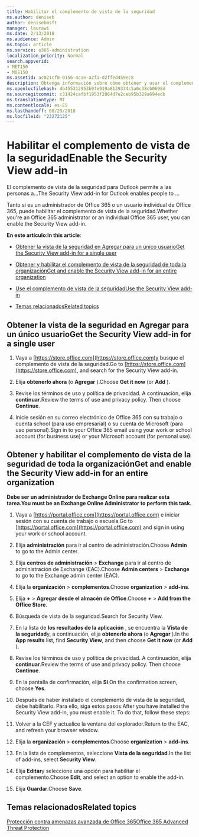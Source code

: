 ```yaml
---
title: Habilitar el complemento de vista de la seguridad
ms.author: deniseb
author: denisebmsft
manager: laurawi
ms.date: 2/13/2018
ms.audience: Admin
ms.topic: article
ms.service: o365-administration
localization_priority: Normal
search.appverid:
- MET150
- MOE150
ms.assetid: ac021cf0-9156-4cae-a2fa-d2ffed459ec8
description: Obtenga información sobre cómo obtener y usar el complemento de vista de la seguridad para Outlook.
ms.openlocfilehash: db455312953b9fe919a8139334c5a0c38cb0698d
ms.sourcegitcommit: c31424cafbf1953f2864d7e2ceb95b329a694edb
ms.translationtype: MT
ms.contentlocale: es-ES
ms.lasthandoff: 08/29/2018
ms.locfileid: "23272125"
---
```

# <a name="enable-the-security-view-add-in"></a><span data-ttu-id="35a24-103">Habilitar el complemento de vista de la seguridad</span><span class="sxs-lookup"><span data-stu-id="35a24-103">Enable the Security View add-in</span></span>

<span data-ttu-id="35a24-104">El complemento de vista de la seguridad para Outlook permite a las personas a...</span><span class="sxs-lookup"><span data-stu-id="35a24-104">The Security View add-in for Outlook enables people to ...</span></span>
  
<span data-ttu-id="35a24-105">Tanto si es un administrador de Office 365 o un usuario individual de Office 365, puede habilitar el complemento de vista de la seguridad.</span><span class="sxs-lookup"><span data-stu-id="35a24-105">Whether you're an Office 365 administrator or an individual Office 365 user, you can enable the Security View add-in.</span></span>
  
 <span data-ttu-id="35a24-106">**En este artículo**:</span><span class="sxs-lookup"><span data-stu-id="35a24-106">**In this article**:</span></span> 
  
- [<span data-ttu-id="35a24-107">Obtener la vista de la seguridad en Agregar para un único usuario</span><span class="sxs-lookup"><span data-stu-id="35a24-107">Get the Security View add-in for a single user</span></span>](enable-the-security-view-add-in.md#singleget)
    
- [<span data-ttu-id="35a24-108">Obtener y habilitar el complemento de vista de la seguridad de toda la organización</span><span class="sxs-lookup"><span data-stu-id="35a24-108">Get and enable the Security View add-in for an entire organization</span></span>](enable-the-security-view-add-in.md#wholeorgget)
    
- [<span data-ttu-id="35a24-109">Use el complemento de vista de la seguridad</span><span class="sxs-lookup"><span data-stu-id="35a24-109">Use the Security View add-in</span></span>](enable-the-security-view-add-in.md#useit)
    
- [<span data-ttu-id="35a24-110">Temas relacionados</span><span class="sxs-lookup"><span data-stu-id="35a24-110">Related topics</span></span>](enable-the-security-view-add-in.md#relaated)
    
## <a name="get-the-security-view-add-in-for-a-single-user"></a><span data-ttu-id="35a24-111">Obtener la vista de la seguridad en Agregar para un único usuario</span><span class="sxs-lookup"><span data-stu-id="35a24-111">Get the Security View add-in for a single user</span></span>
<span data-ttu-id="35a24-112"><a name="singleget"> </a></span><span class="sxs-lookup"><span data-stu-id="35a24-112"></span></span>

1. <span data-ttu-id="35a24-113">Vaya a [https://store.office.com](https://store.office.com)y busque el complemento de vista de la seguridad.</span><span class="sxs-lookup"><span data-stu-id="35a24-113">Go to [https://store.office.com](https://store.office.com), and search for the Security View add-in.</span></span>
    
2. <span data-ttu-id="35a24-114">Elija **obtenerlo ahora** (o **Agregar** ).</span><span class="sxs-lookup"><span data-stu-id="35a24-114">Choose **Get it now** (or **Add** ).</span></span> 
    
3. <span data-ttu-id="35a24-p101">Revise los términos de uso y política de privacidad. A continuación, elija **continuar**.</span><span class="sxs-lookup"><span data-stu-id="35a24-p101">Review the terms of use and privacy policy. Then choose **Continue**.</span></span> 
    
4. <span data-ttu-id="35a24-117">Inicie sesión en su correo electrónico de Office 365 con su trabajo o cuenta school (para uso empresarial) o su cuenta de Microsoft (para uso personal).</span><span class="sxs-lookup"><span data-stu-id="35a24-117">Sign in to your Office 365 email using your work or school account (for business use) or your Microsoft account (for personal use).</span></span>
    
## <a name="get-and-enable-the-security-view-add-in-for-an-entire-organization"></a><span data-ttu-id="35a24-118">Obtener y habilitar el complemento de vista de la seguridad de toda la organización</span><span class="sxs-lookup"><span data-stu-id="35a24-118">Get and enable the Security View add-in for an entire organization</span></span>
<span data-ttu-id="35a24-119"><a name="wholeorgget"> </a></span><span class="sxs-lookup"><span data-stu-id="35a24-119"></span></span>

 <span data-ttu-id="35a24-120">**Debe ser un administrador de Exchange Online para realizar esta tarea.**</span><span class="sxs-lookup"><span data-stu-id="35a24-120">**You must be an Exchange Online Administrator to perform this task.**</span></span>
  
1. <span data-ttu-id="35a24-121">Vaya a [https://portal.office.com](https://portal.office.com) e iniciar sesión con su cuenta de trabajo o escuela.</span><span class="sxs-lookup"><span data-stu-id="35a24-121">Go to [https://portal.office.com](https://portal.office.com) and sign in using your work or school account.</span></span> 
    
2. <span data-ttu-id="35a24-122">Elija **administración** para ir al centro de administración.</span><span class="sxs-lookup"><span data-stu-id="35a24-122">Choose **Admin** to go to the Admin center.</span></span> 
    
3. <span data-ttu-id="35a24-123">Elija **centros de administración** \> **Exchange** para ir al centro de administración de Exchange (EAC).</span><span class="sxs-lookup"><span data-stu-id="35a24-123">Choose **Admin centers** \> **Exchange** to go to the Exchange admin center (EAC).</span></span> 
    
4. <span data-ttu-id="35a24-124">Elija la **organización** \> **complementos**.</span><span class="sxs-lookup"><span data-stu-id="35a24-124">Choose **organization** \> **add-ins**.</span></span> 
    
5. <span data-ttu-id="35a24-125">Elija **+** \> **Agregar desde el almacén de Office**.</span><span class="sxs-lookup"><span data-stu-id="35a24-125">Choose **+** \> **Add from the Office Store**.</span></span> 
    
6. <span data-ttu-id="35a24-126">Búsqueda de vista de la seguridad.</span><span class="sxs-lookup"><span data-stu-id="35a24-126">Search for Security View.</span></span>
    
7. <span data-ttu-id="35a24-127">En la lista de **los resultados de la aplicación** , se encuentra la **Vista de la seguridad**y, a continuación, elija **obtenerlo ahora** (o **Agregar** ).</span><span class="sxs-lookup"><span data-stu-id="35a24-127">In the **App results** list, find **Security View**, and then choose **Get it now** (or **Add** ).</span></span> 
    
8. <span data-ttu-id="35a24-p102">Revise los términos de uso y política de privacidad. A continuación, elija **continuar**.</span><span class="sxs-lookup"><span data-stu-id="35a24-p102">Review the terms of use and privacy policy. Then choose **Continue**.</span></span> 
    
9. <span data-ttu-id="35a24-130">En la pantalla de confirmación, elija **Sí**.</span><span class="sxs-lookup"><span data-stu-id="35a24-130">On the confirmation screen, choose **Yes**.</span></span> 
    
10. <span data-ttu-id="35a24-p103">Después de haber instalado el complemento de vista de la seguridad, debe habilitarlo. Para ello, siga estos pasos:</span><span class="sxs-lookup"><span data-stu-id="35a24-p103">After you have installed the Security View add-in, you must enable it. To do that, follow these steps:</span></span>
    
1. <span data-ttu-id="35a24-133">Volver a la CEF y actualice la ventana del explorador.</span><span class="sxs-lookup"><span data-stu-id="35a24-133">Return to the EAC, and refresh your browser window.</span></span>
    
2. <span data-ttu-id="35a24-134">Elija la **organización** \> **complementos**.</span><span class="sxs-lookup"><span data-stu-id="35a24-134">Choose **organization** \> **add-ins**.</span></span> 
    
3. <span data-ttu-id="35a24-135">En la lista de complementos, seleccione **Vista de la seguridad**.</span><span class="sxs-lookup"><span data-stu-id="35a24-135">In the list of add-ins, select **Security View**.</span></span> 
    
4. <span data-ttu-id="35a24-136">Elija **Editar**y seleccione una opción para habilitar el complemento.</span><span class="sxs-lookup"><span data-stu-id="35a24-136">Choose **Edit**, and select an option to enable the add-in.</span></span> 
    
5. <span data-ttu-id="35a24-137">Elija **Guardar**.</span><span class="sxs-lookup"><span data-stu-id="35a24-137">Choose **Save**.</span></span> 
    
## <a name="related-topics"></a><span data-ttu-id="35a24-138">Temas relacionados</span><span class="sxs-lookup"><span data-stu-id="35a24-138">Related topics</span></span>
<span data-ttu-id="35a24-139"><a name="relaated"> </a></span><span class="sxs-lookup"><span data-stu-id="35a24-139"></span></span>

[<span data-ttu-id="35a24-140">Protección contra amenazas avanzada de Office 365</span><span class="sxs-lookup"><span data-stu-id="35a24-140">Office 365 Advanced Threat Protection</span></span>](office-365-atp.md)
  

